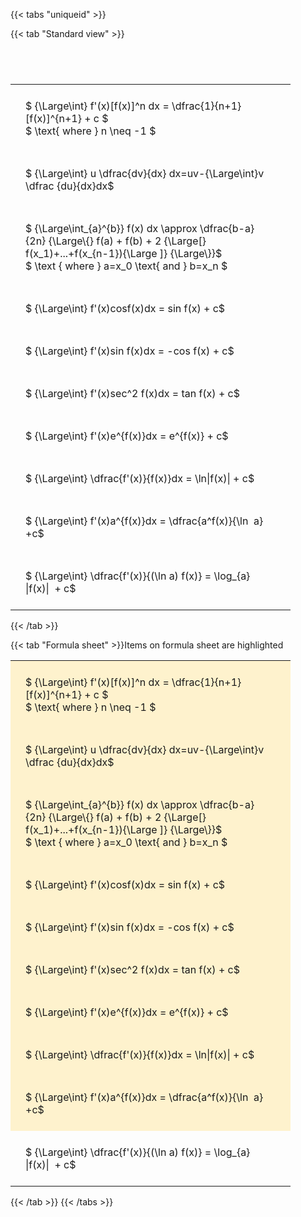 ---
---

{{< tabs "uniqueid" >}}

{{< tab "Standard view" >}}

#  
<br>
<style type="text/css">
#T_2147f th.col_heading {
  text-align: left;
  font-size: 1em;
}
#T_2147f td {
  text-align: left;
  font-size: 1em;
  padding: 1.5em;
}
#T_2147f_row0_col0, #T_2147f_row1_col0, #T_2147f_row2_col0, #T_2147f_row3_col0, #T_2147f_row4_col0, #T_2147f_row5_col0, #T_2147f_row6_col0, #T_2147f_row7_col0, #T_2147f_row8_col0, #T_2147f_row9_col0 {
  width: 400px;
  white-space: pre-wrap;
}
</style>
<table id="T_2147f">
  <thead>
  </thead>
  <tbody>
    <tr>
      <td id="T_2147f_row0_col0" class="data row0 col0" >$ {\Large\int} f'(x)[f(x)]^n dx = \dfrac{1}{n+1}[f(x)]^{n+1} + c $
$ \text{ where } n \neq -1 $</td>
    </tr>
    <tr>
      <td id="T_2147f_row1_col0" class="data row1 col0" >$ {\Large\int} u \dfrac{dv}{dx} dx=uv-{\Large\int}v \dfrac {du}{dx}dx$</td>
    </tr>
    <tr>
      <td id="T_2147f_row2_col0" class="data row2 col0" >$ {\Large\int_{a}^{b}} f(x) dx \approx \dfrac{b-a} {2n} {\Large\{} f(a) + f(b) + 2 {\Large[} f(x_1)+...+f(x_{n-1}){\Large ]} {\Large\}}$
$ \text { where } a=x_0 \text{ and } b=x_n $</td>
    </tr>
    <tr>
      <td id="T_2147f_row3_col0" class="data row3 col0" >$ {\Large\int} f'(x)cosf(x)dx = sin f(x) + c$</td>
    </tr>
    <tr>
      <td id="T_2147f_row4_col0" class="data row4 col0" >$ {\Large\int} f'(x)sin f(x)dx = -cos f(x) + c$</td>
    </tr>
    <tr>
      <td id="T_2147f_row5_col0" class="data row5 col0" >$ {\Large\int} f'(x)sec^2 f(x)dx = tan f(x) + c$</td>
    </tr>
    <tr>
      <td id="T_2147f_row6_col0" class="data row6 col0" >$ {\Large\int} f'(x)e^{f(x)}dx = e^{f(x)} + c$</td>
    </tr>
    <tr>
      <td id="T_2147f_row7_col0" class="data row7 col0" >$ {\Large\int} \dfrac{f'(x)}{f(x)}dx = \ln|f(x)| + c$</td>
    </tr>
    <tr>
      <td id="T_2147f_row8_col0" class="data row8 col0" >$ {\Large\int} f'(x)a^{f(x)}dx = \dfrac{a^f(x)}{\ln  a} +c$</td>
    </tr>
    <tr>
      <td id="T_2147f_row9_col0" class="data row9 col0" >$ {\Large\int} \dfrac{f'(x)}{(\ln a) f(x)} = \log_{a} |f(x)|  + c$</td>
    </tr>
  </tbody>
</table>
{{< /tab >}}

{{< tab "Formula sheet" >}}Items on formula sheet are highlighted
<br>
<style type="text/css">
#T_744d1 th.col_heading {
  text-align: left;
  font-size: 1em;
}
#T_744d1 td {
  text-align: left;
  font-size: 1em;
  padding: 1.5em;
}
#T_744d1_row0_col0, #T_744d1_row1_col0, #T_744d1_row2_col0, #T_744d1_row3_col0, #T_744d1_row4_col0, #T_744d1_row5_col0, #T_744d1_row6_col0, #T_744d1_row7_col0, #T_744d1_row8_col0 {
  width: 400px;
  background-color: rgba(255,194,10, 0.2);
  white-space: pre-wrap;
}
#T_744d1_row9_col0 {
  width: 400px;
  white-space: pre-wrap;
}
</style>
<table id="T_744d1">
  <thead>
  </thead>
  <tbody>
    <tr>
      <td id="T_744d1_row0_col0" class="data row0 col0" >$ {\Large\int} f'(x)[f(x)]^n dx = \dfrac{1}{n+1}[f(x)]^{n+1} + c $
$ \text{ where } n \neq -1 $</td>
    </tr>
    <tr>
      <td id="T_744d1_row1_col0" class="data row1 col0" >$ {\Large\int} u \dfrac{dv}{dx} dx=uv-{\Large\int}v \dfrac {du}{dx}dx$</td>
    </tr>
    <tr>
      <td id="T_744d1_row2_col0" class="data row2 col0" >$ {\Large\int_{a}^{b}} f(x) dx \approx \dfrac{b-a} {2n} {\Large\{} f(a) + f(b) + 2 {\Large[} f(x_1)+...+f(x_{n-1}){\Large ]} {\Large\}}$
$ \text { where } a=x_0 \text{ and } b=x_n $</td>
    </tr>
    <tr>
      <td id="T_744d1_row3_col0" class="data row3 col0" >$ {\Large\int} f'(x)cosf(x)dx = sin f(x) + c$</td>
    </tr>
    <tr>
      <td id="T_744d1_row4_col0" class="data row4 col0" >$ {\Large\int} f'(x)sin f(x)dx = -cos f(x) + c$</td>
    </tr>
    <tr>
      <td id="T_744d1_row5_col0" class="data row5 col0" >$ {\Large\int} f'(x)sec^2 f(x)dx = tan f(x) + c$</td>
    </tr>
    <tr>
      <td id="T_744d1_row6_col0" class="data row6 col0" >$ {\Large\int} f'(x)e^{f(x)}dx = e^{f(x)} + c$</td>
    </tr>
    <tr>
      <td id="T_744d1_row7_col0" class="data row7 col0" >$ {\Large\int} \dfrac{f'(x)}{f(x)}dx = \ln|f(x)| + c$</td>
    </tr>
    <tr>
      <td id="T_744d1_row8_col0" class="data row8 col0" >$ {\Large\int} f'(x)a^{f(x)}dx = \dfrac{a^f(x)}{\ln  a} +c$</td>
    </tr>
    <tr>
      <td id="T_744d1_row9_col0" class="data row9 col0" >$ {\Large\int} \dfrac{f'(x)}{(\ln a) f(x)} = \log_{a} |f(x)|  + c$</td>
    </tr>
  </tbody>
</table>
{{< /tab >}}
{{< /tabs >}}